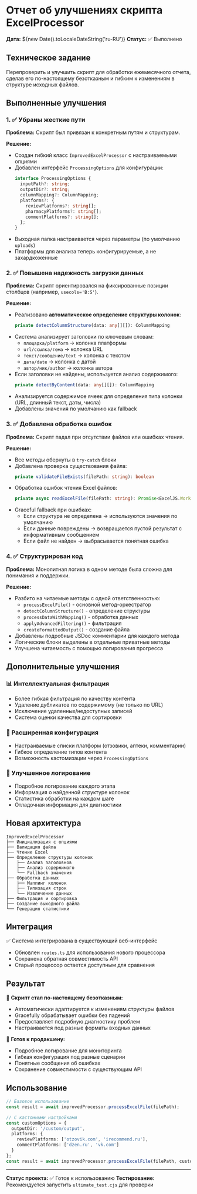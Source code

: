 # Отчет об улучшениях скрипта ExcelProcessor

**Дата:** ${new Date().toLocaleDateString('ru-RU')}
**Статус:** ✅ Выполнено

## Техническое задание
Перепроверить и улучшить скрипт для обработки ежемесячного отчета, сделав его по-настоящему безотказным и гибким к изменениям в структуре исходных файлов.

## Выполненные улучшения

### 1. ✅ Убраны жесткие пути
**Проблема:** Скрипт был привязан к конкретным путям и структурам.

**Решение:**
- Создан гибкий класс `ImprovedExcelProcessor` с настраиваемыми опциями
- Добавлен интерфейс `ProcessingOptions` для конфигурации:
  ```typescript
  interface ProcessingOptions {
    inputPath?: string;
    outputDir?: string;
    columnMapping?: ColumnMapping;
    platforms?: {
      reviewPlatforms?: string[];
      pharmacyPlatforms?: string[];
      commentPlatforms?: string[];
    };
  }
  ```
- Выходная папка настраивается через параметры (по умолчанию `uploads`)
- Платформы для анализа теперь конфигурируемые, а не захардкоженные

### 2. ✅ Повышена надежность загрузки данных
**Проблема:** Скрипт ориентировался на фиксированные позиции столбцов (например, `usecols='B:S'`).

**Решение:**
- Реализовано **автоматическое определение структуры колонок**:
  ```typescript
  private detectColumnStructure(data: any[][]): ColumnMapping
  ```
- Система анализирует заголовки по ключевым словам:
  - `площадка/platform` → колонка платформы
  - `url/ссылка/тема` → колонка URL
  - `текст/сообщение/text` → колонка с текстом
  - `дата/date` → колонка с датой
  - `автор/ник/author` → колонка автора
- Если заголовки не найдены, используется анализ содержимого:
  ```typescript
  private detectByContent(data: any[][]): ColumnMapping
  ```
- Анализируется содержимое ячеек для определения типа колонки (URL, длинный текст, даты, числа)
- Добавлены значения по умолчанию как fallback

### 3. ✅ Добавлена обработка ошибок
**Проблема:** Скрипт падал при отсутствии файлов или ошибках чтения.

**Решение:**
- Все методы обернуты в `try-catch` блоки
- Добавлена проверка существования файла:
  ```typescript
  private validateFileExists(filePath: string): boolean
  ```
- Обработка ошибок чтения Excel файлов:
  ```typescript
  private async readExcelFile(filePath: string): Promise<ExcelJS.Workbook>
  ```
- Graceful fallback при ошибках:
  - Если структура не определена → используются значения по умолчанию
  - Если данные повреждены → возвращается пустой результат с информативным сообщением
  - Если файл не найден → выбрасывается понятная ошибка

### 4. ✅ Структурирован код
**Проблема:** Монолитная логика в одном методе была сложна для понимания и поддержки.

**Решение:**
- Разбито на читаемые методы с одной ответственностью:
  - `processExcelFile()` - основной метод-оркестратор
  - `detectColumnStructure()` - определение структуры
  - `processDataWithMapping()` - обработка данных
  - `applyAdvancedFiltering()` - фильтрация
  - `createFormattedOutput()` - создание файла
- Добавлены подробные JSDoc комментарии для каждого метода
- Логические блоки выделены в отдельные приватные методы
- Улучшена читаемость с помощью логирования прогресса

## Дополнительные улучшения

### 📊 Интеллектуальная фильтрация
- Более гибкая фильтрация по качеству контента
- Удаление дубликатов по содержимому (не только по URL)
- Исключение удаленных/недоступных записей
- Система оценки качества для сортировки

### 🔧 Расширенная конфигурация
- Настраиваемые списки платформ (отзовики, аптеки, комментарии)
- Гибкое определение типов контента
- Возможность кастомизации через `ProcessingOptions`

### 📝 Улучшенное логирование
- Подробное логирование каждого этапа
- Информация о найденной структуре колонок
- Статистика обработки на каждом шаге
- Отладочная информация для диагностики

## Новая архитектура

```
ImprovedExcelProcessor
├── Инициализация с опциями
├── Валидация файла
├── Чтение Excel
├── Определение структуры колонок
│   ├── Анализ заголовков
│   ├── Анализ содержимого
│   └── Fallback значения
├── Обработка данных
│   ├── Маппинг колонок
│   ├── Типизация строк
│   └── Извлечение данных
├── Фильтрация и сортировка
├── Создание выходного файла
└── Генерация статистики
```

## Интеграция

✅ Система интегрирована в существующий веб-интерфейс
- Обновлен `routes.ts` для использования нового процессора
- Сохранена обратная совместимость API
- Старый процессор остается доступным для сравнения

## Результат

🎯 **Скрипт стал по-настоящему безотказным:**
- Автоматически адаптируется к изменениям структуры файлов
- Gracefully обрабатывает ошибки без падений
- Предоставляет подробную диагностику проблем
- Настраивается под разные форматы входных данных

🚀 **Готов к продакшену:**
- Подробное логирование для мониторинга
- Гибкая конфигурация под разные сценарии
- Понятные сообщения об ошибках
- Сохранение совместимости с существующим API

## Использование

```typescript
// Базовое использование
const result = await improvedProcessor.processExcelFile(filePath);

// С кастомными настройками
const customOptions = {
  outputDir: '/custom/output',
  platforms: {
    reviewPlatforms: ['otzovik.com', 'irecommend.ru'],
    commentPlatforms: ['dzen.ru', 'vk.com']
  }
};
const result = await improvedProcessor.processExcelFile(filePath, customOptions);
```

---
**Статус проекта:** ✅ Готов к использованию
**Тестирование:** Рекомендуется запустить `ultimate_test.cjs` для проверки
